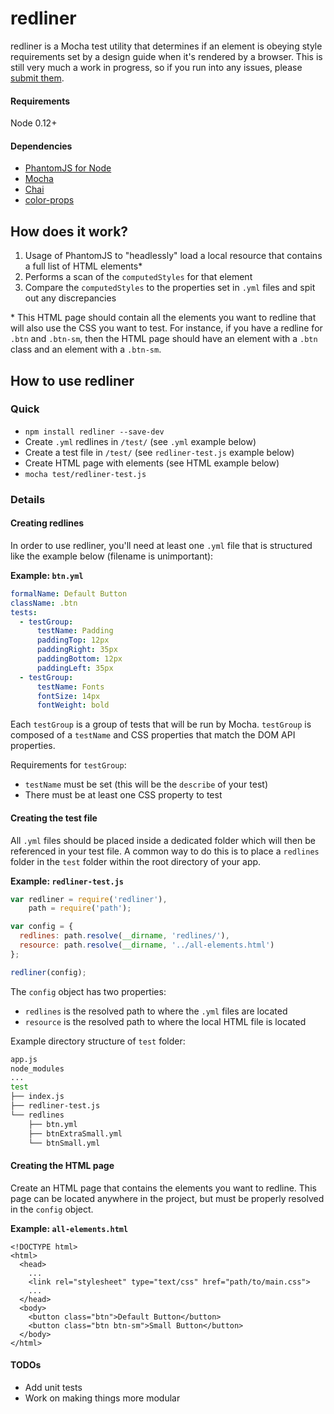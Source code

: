 # redliner

redliner is a Mocha test utility that determines if an element is obeying style requirements set by a design guide when it's rendered by a browser. This is still very much a work in progress, so if you run into any issues, please [submit them](https://github.com/mven/redliner/issues).

#### Requirements
Node 0.12+

#### Dependencies

- [PhantomJS for Node](https://www.npmjs.com/package/phantom)
- [Mocha](https://www.npmjs.com/package/mocha)
- [Chai](https://www.npmjs.com/package/chai)
- [color-props](https://www.npmjs.com/package/color-props)

## How does it work?

1. Usage of PhantomJS to "headlessly" load a local resource that contains a full list of HTML elements*
2. Performs a scan of the `computedStyles` for that element
3. Compare the `computedStyles` to the properties set in `.yml` files and spit out any discrepancies

\* This HTML page should contain all the elements you want to redline that will also use the CSS you want to test. For instance, if you have a redline for `.btn` and `.btn-sm`, then the HTML page should have an element with a `.btn` class and an element with a `.btn-sm`.

## How to use redliner

### Quick
- `npm install redliner --save-dev`
- Create `.yml` redlines in `/test/` (see `.yml` example below)
- Create a test file in `/test/` (see `redliner-test.js` example below)
- Create HTML page with elements (see HTML example below)
- `mocha test/redliner-test.js`

### Details


#### Creating redlines
In order to use redliner, you'll need at least one `.yml` file that is structured like the example below (filename is unimportant):

**Example: `btn.yml`**

```yaml
formalName: Default Button
className: .btn
tests:
  - testGroup:
      testName: Padding
      paddingTop: 12px
      paddingRight: 35px
      paddingBottom: 12px
      paddingLeft: 35px
  - testGroup:
      testName: Fonts
      fontSize: 14px
      fontWeight: bold
```

Each `testGroup` is a group of tests that will be run by Mocha. `testGroup` is composed of a `testName` and CSS properties that match the DOM API properties.

Requirements for `testGroup`:
- `testName` must be set (this will be the `describe` of your test)
-  There must be at least one CSS property to test


#### Creating the test file
All `.yml` files should be placed inside a dedicated folder which will then be referenced in your test file. A common way to do this is to place a `redlines` folder in the `test` folder within the root directory of your app.

**Example: `redliner-test.js`**
```javascript
var redliner = require('redliner'),
    path = require('path');

var config = {
  redlines: path.resolve(__dirname, 'redlines/'),
  resource: path.resolve(__dirname, '../all-elements.html')
};

redliner(config);
```

The `config` object has two properties:
- `redlines` is the resolved path to where the `.yml` files are located
- `resource` is the resolved path to where the local HTML file is located

Example directory structure of `test` folder:

```bash
app.js
node_modules
...
test
├── index.js
├── redliner-test.js
└── redlines
    ├── btn.yml
    ├── btnExtraSmall.yml
    └── btnSmall.yml
```


#### Creating the HTML page

Create an HTML page that contains the elements you want to redline. This page can be located anywhere in the project, but must be properly resolved in the `config` object.

**Example: `all-elements.html`**

```markup
<!DOCTYPE html>
<html>
  <head>
    ...
    <link rel="stylesheet" type="text/css" href="path/to/main.css">
    ...
  </head>
  <body>
    <button class="btn">Default Button</button>
    <button class="btn btn-sm">Small Button</button>
  </body>
</html>
```

#### TODOs
- Add unit tests
- Work on making things more modular
